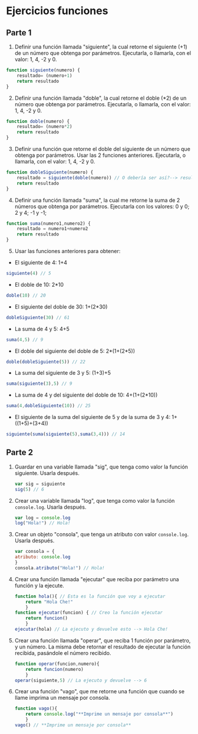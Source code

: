 # Ejercicios funciones

## Parte 1

1. Definir una función llamada "siguiente", la cual retorne el siguiente (+1) de un número que obtenga por parámetros. Ejecutarla, o llamarla, con el valor: 1, 4, -2 y 0.

```javascript
function siguiente(numero) {
    resultado= (numero+1)
    return resultado
}
```

2. Definir una función llamada "doble", la cual retorne el doble (*2) de un número que obtenga por parámetros. Ejecutarla, o llamarla, con el valor: 1, 4, -2 y 0.

```javascript
function doble(numero) {
    resultado= (numero*2)
    return resultado
}
```

3. Definir una función que retorne el doble del siguiente de un número que obtenga por parámetros. Usar las 2 funciones anteriores.  Ejecutarla, o llamarla, con el valor: 1, 4, -2 y 0.

```javascript
function dobleSiguiente(numero) {
    resultado = siguiente(doble(numero)) // O debería ser así?--> resultado = doble(siguiente(numero))
    return resultado
}
```

4. Definir una función llamada "suma", la cual me retorne la suma de 2 números que obtenga por parámetros.  Ejecutarla con los valores: 0 y 0; 2 y 4; -1 y -1;

```javascript
function suma(numero1,numero2) {
    resultado = numero1+numero2
    return resultado
}
```

5. Usar las funciones anteriores para obtener:
  - El siguiente de 4: 1+4
  ```javascript
  siguiente(4) // 5
  ```
  - El doble de 10: 2*10
  ```javascript
  doble(10) // 20
  ```
  - El siguiente del doble de 30: 1+(2*30)
  ```javascript
  dobleSiguiente(30) // 61
  ```
  - La suma de 4 y 5: 4+5
  ```javascript
  suma(4,5) // 9
  ```
  - El doble del siguiente del doble de 5: 2*(1+(2*5))
  ```javascript
  doble(dobleSiguiente(5)) // 22
  ```
  - La suma del siguiente de 3 y 5: (1+3)+5
  ```javascript
  suma(siguiente(3),5) // 9
  ```
  - La suma de 4 y del siguiente del doble de 10: 4+(1+(2*10))
  ```javascript
  suma(4,dobleSiguiente(10)) // 25
  ```
  - El siguiente de la suma del siguiente de 5 y de la suma de 3 y 4: 1+((1+5)+(3+4))
  ```javascript
  siguiente(suma(siguiente(5),suma(3,4))) // 14
  ```

## Parte 2

1. Guardar en una variable llamada "sig", que tenga como valor la función siguiente. Usarla después.

    ```javascript
    var sig = siguiente
    sig(5) // 6
    ```

2. Crear una variable llamada "log", que tenga como valor la función `console.log`. Usarla después.

    ```javascript
    var log = console.log
    log("Hola!") // Hola!
    ```

3. Crear un objeto "consola", que tenga un atributo con valor `console.log`. Usarla después.

    ```javascript
    var consola = {
    atributo: console.log
    }
    consola.atributo("Hola!") // Hola!
    ```

4. Crear una función llamada "ejecutar" que reciba por parámetro una función y la ejecute.

    ```javascript
    function hola(){ // Esta es la función que voy a ejecutar
        return "Hola Che!"
        }
    function ejecutar(funcion) { // Creo la función ejecutar
        return funcion()
        }
    ejecutar(hola) // La ejecuto y devuelve esto --> Hola Che! 
    ```

5. Crear una función llamada "operar", que reciba 1 función por parámetro, y un número. La misma debe retornar el resultado de ejecutar la función recibida, pasándole el número recibido.

    ```javascript
    function operar(funcion,numero){
        return funcion(numero)
        }
    operar(siguiente,5) // La ejecuto y devuelve --> 6
    ```

6. Crear una función "vago", que me retorne una función que cuando se llame imprima un mensaje por consola.
    ```javascript
    function vago(){
        return console.log("**Imprime un mensaje por consola**")
        }
    vago() // **Imprime un mensaje por consola**
    ```
